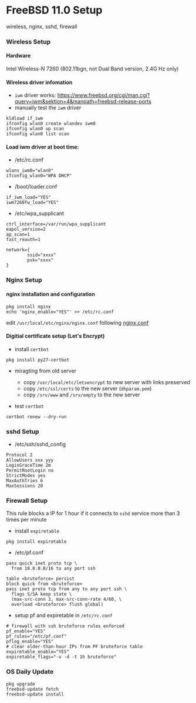 FreeBSD 11.0 Setup
====

wireless, nginx, sshd, firewall

### Wireless Setup

#### Hardware

Intel Wireless-N 7260 (802.11bgn, not Dual Band version, 2.4G Hz only)

#### Wireless driver infomation

- `iwm` driver works: https://www.freebsd.org/cgi/man.cgi?query=iwm&sektion=4&manpath=freebsd-release-ports
- manually test the `iwm` driver
```
kldload if_iwm
ifconfig wlan0 create wlandev iwm0
ifconfig wlan0 up scan
ifconfig wlan0 list scan
```

#### Load iwm driver at boot time:
- /etc/rc.conf
```
wlans_iwm0="wlan0"
ifconfig_wlan0="WPA DHCP"
```
- /boot/loader.conf
```
if_iwm_load="YES"
iwm7260fw_load="YES"
```
- /etc/wpa_supplicant
```
ctrl_interface=/var/run/wpa_supplicant
eapol_version=2
ap_scan=1
fast_reauth=1

network={
        ssid="xxxx"
        psk="xxxx"
}
```

### Nginx Setup

#### nginx installation and configuration

```
pkg install nginx
echo 'nginx_enable="YES"' >> /etc/rc.conf
```
edit `/usr/local/etc/nginx/nginx.conf` following [nginx.conf](https://github.com/subbyte/configurations/blob/master/freebsd/nginx/nginx.conf)

#### Digitial certificate setup (Let's Encrypt)
- install `certbot`
```
pkg install py27-certbot
```

- miragting from old server
  - copy `/usr/local/etc/letsencrypt` to new server with links preserved
  - copy `/etc/ssl/certs` to the new server (`dhparam.pem`)
  - copy `/srv/www` and `/srv/empty` to the new server

- test `certbot`
```
certbot renew --dry-run
```

### sshd Setup
- /etc/ssh/sshd_config
```
Protocol 2
AllowUsers xxx yyy
LoginGraceTime 2m
PermitRootLogin no
StrictModes yes
MaxAuthTries 6
MaxSessions 20
```

### Firewall Setup
This rule blocks a IP for 1 hour if it connects to `sshd` service more than 3 times per minute
- install `expiretable`
```
pkg install expiretable
```
- /etc/pf.conf
```
pass quick inet proto tcp \
  from 10.0.0.0/16 to any port ssh

table <bruteforce> persist
block quick from <bruteforce>
pass inet proto tcp from any to any port ssh \
  flags S/SA keep state \
  (max-src-conn 3, max-src-conn-rate 4/60, \
  overload <bruteforce> flush global)
```
- setup pf and expiretable in `/etc/rc.conf`
```
# firewall with ssh bruteforce rules enforced
pf_enable="YES"
pf_rules="/etc/pf.conf"
pflog_enable="YES"
# clear older-than-hour IPs from PF bruteforce table
expiretable_enable="YES"
expiretable_flags="-v -d -t 1h bruteforce"
```

### OS Daily Update
```
pkg upgrade
freebsd-update fetch
freebsd-update install
```
